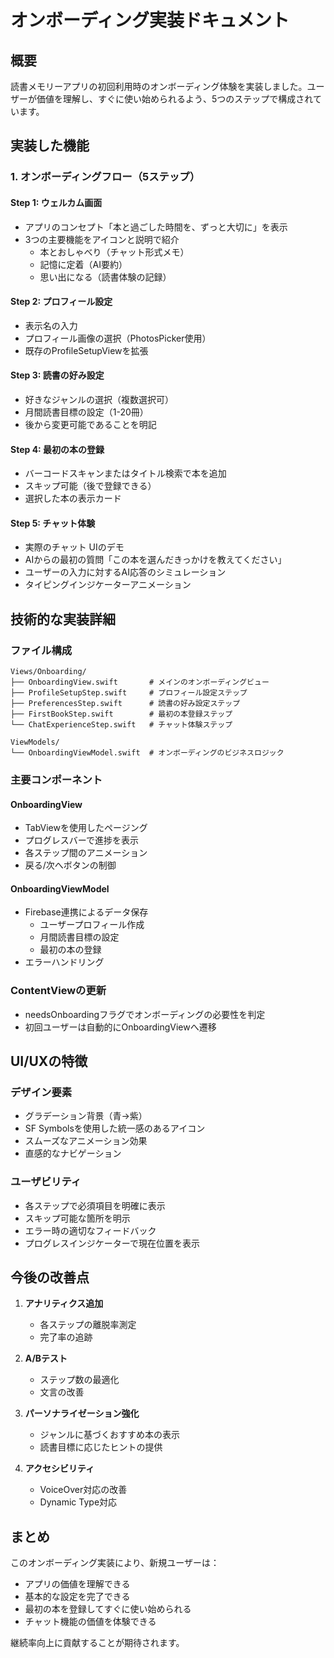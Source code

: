 # オンボーディング実装ドキュメント

## 概要
読書メモリーアプリの初回利用時のオンボーディング体験を実装しました。ユーザーが価値を理解し、すぐに使い始められるよう、5つのステップで構成されています。

## 実装した機能

### 1. オンボーディングフロー（5ステップ）

#### Step 1: ウェルカム画面
- アプリのコンセプト「本と過ごした時間を、ずっと大切に」を表示
- 3つの主要機能をアイコンと説明で紹介
  - 本とおしゃべり（チャット形式メモ）
  - 記憶に定着（AI要約）
  - 思い出になる（読書体験の記録）

#### Step 2: プロフィール設定
- 表示名の入力
- プロフィール画像の選択（PhotosPicker使用）
- 既存のProfileSetupViewを拡張

#### Step 3: 読書の好み設定
- 好きなジャンルの選択（複数選択可）
- 月間読書目標の設定（1-20冊）
- 後から変更可能であることを明記

#### Step 4: 最初の本の登録
- バーコードスキャンまたはタイトル検索で本を追加
- スキップ可能（後で登録できる）
- 選択した本の表示カード

#### Step 5: チャット体験
- 実際のチャット UIのデモ
- AIからの最初の質問「この本を選んだきっかけを教えてください」
- ユーザーの入力に対するAI応答のシミュレーション
- タイピングインジケーターアニメーション

## 技術的な実装詳細

### ファイル構成
```
Views/Onboarding/
├── OnboardingView.swift       # メインのオンボーディングビュー
├── ProfileSetupStep.swift     # プロフィール設定ステップ
├── PreferencesStep.swift      # 読書の好み設定ステップ  
├── FirstBookStep.swift        # 最初の本登録ステップ
└── ChatExperienceStep.swift   # チャット体験ステップ

ViewModels/
└── OnboardingViewModel.swift  # オンボーディングのビジネスロジック
```

### 主要コンポーネント

#### OnboardingView
- TabViewを使用したページング
- プログレスバーで進捗を表示
- 各ステップ間のアニメーション
- 戻る/次へボタンの制御

#### OnboardingViewModel
- Firebase連携によるデータ保存
  - ユーザープロフィール作成
  - 月間読書目標の設定
  - 最初の本の登録
- エラーハンドリング

### ContentViewの更新
- needsOnboardingフラグでオンボーディングの必要性を判定
- 初回ユーザーは自動的にOnboardingViewへ遷移

## UI/UXの特徴

### デザイン要素
- グラデーション背景（青→紫）
- SF Symbolsを使用した統一感のあるアイコン
- スムーズなアニメーション効果
- 直感的なナビゲーション

### ユーザビリティ
- 各ステップで必須項目を明確に表示
- スキップ可能な箇所を明示
- エラー時の適切なフィードバック
- プログレスインジケーターで現在位置を表示

## 今後の改善点

1. **アナリティクス追加**
   - 各ステップの離脱率測定
   - 完了率の追跡

2. **A/Bテスト**
   - ステップ数の最適化
   - 文言の改善

3. **パーソナライゼーション強化**
   - ジャンルに基づくおすすめ本の表示
   - 読書目標に応じたヒントの提供

4. **アクセシビリティ**
   - VoiceOver対応の改善
   - Dynamic Type対応

## まとめ
このオンボーディング実装により、新規ユーザーは：
- アプリの価値を理解できる
- 基本的な設定を完了できる
- 最初の本を登録してすぐに使い始められる
- チャット機能の価値を体験できる

継続率向上に貢献することが期待されます。